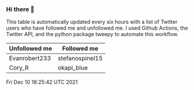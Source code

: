 ### Hi there 👋

This table is automatically updated every six hours with a list of Twitter users who have followed me and unfollowed me. I used Github Actions, the Twitter API, and the python package tweepy to automate this workflow.

| Unfollowed me |  Followed me |
| --- | --- |
|Evanrobert233|stefanospinel15|
|Cory_R|okapi_blue|
Fri Dec 10 18:25:42 UTC 2021
